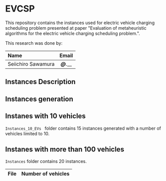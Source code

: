 # EVCSP
This repository contains the instances used for electric vehicle charging scheduling problem presented at paper "Evaluation of metaheuristic algorithms for the electric vehicle charging scheduling problem.".

This research was done by:

| Name                | Email                      |
|:--------------------|:--------------------------:|
| Seiichiro Sawamura  | ___@___.__                 |


## Instances Description


## Instances generation


## Instanes with 10 vehicles
`Instances_10_EVs ` folder contains 15 instances generated with a number of vehicles limited to 10.

## Instanes with more than 100 vehicles
`Instances` folder contains 20 instances.

| File                 |Number of vehicles|
|:---------------------|:-----------------|

